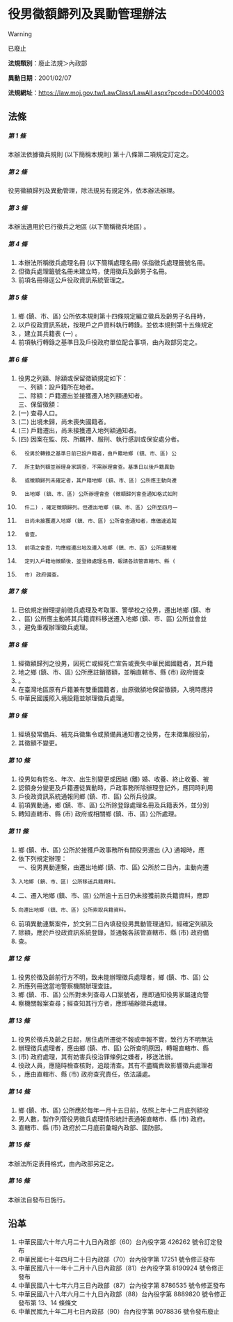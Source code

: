 # 役男徵額歸列及異動管理辦法
> [!WARNING]
> 已廢止

**法規類別**：廢止法規＞內政部

**異動日期**：2001/02/07  

**法規網址**：https://law.moj.gov.tw/LawClass/LawAll.aspx?pcode=D0040003



## 法條
##### 第 1 條
本辦法依據徵兵規則 (以下簡稱本規則) 第十八條第二項規定訂定之。

##### 第 2 條
役男徵額歸列及異動管理，除法規另有規定外，依本辦法辦理。

##### 第 3 條
本辦法適用於已行徵兵之地區 (以下簡稱徵兵地區) 。

##### 第 4 條
1. 本辦法所稱徵兵處理名冊 (以下簡稱處理名冊) 係指徵兵處理籤號名冊。
1. 但徵兵處理籤號名冊未建立時，使用徵兵及齡男子名冊。
1. 前項名冊得逕公戶役政資訊系統管理之。

##### 第 5 條
1. 鄉 (鎮、市、區) 公所依本規則第十四條規定編立徵兵及齡男子名冊時，
1. 以戶役政資訊系統，按現戶之戶資料執行轉錄。並依本規則第十五條規定
1. ，建立其兵籍表 (一) 。
1. 前項執行轉錄之基準日及戶役政府單位配合事項，由內政部另定之。

##### 第 6 條
1. 役男之列額、除額或保留徵額規定如下：  
一、列額：設戶籍所在地者。  
二、除額：戶籍遷出並接獲遷入地列額通知者。  
三、保留徵額：
1.  (一) 查尋人口。
1.  (二) 出境未歸，尚未喪失國籍者。
1.  (三) 戶籍遷出，尚未接獲遷入地列額通知者。
1.  (四) 因案在監、院、所羈押、服刑、執行感訓或保安處分者。
1.       役男於轉錄之基準日前已設戶籍者，由戶籍地鄉 (鎮、市、區) 公
1.       所主動列額並辦理身家調查，不需辦理會查。基準日以後戶籍異動
1.       或徵額歸列未確定者，其戶籍地鄉 (鎮、市、區) 公所應主動向遷
1.       出地鄉 (鎮、市、區) 公所辦理會查 (徵額歸列會查通知格式如附
1.       件二) ，確定徵額歸列。但遷出地鄉 (鎮、市、區) 公所至四月一
1.       日尚未接獲遷入地鄉 (鎮、市、區) 公所會查通知者，應儘速追蹤
1.       會查。
1.       前項之會查，均應經遷出地及遷入地鄉 (鎮、市、區) 公所連繫確
1.       定列入戶籍地徵額後，並登錄處理名冊，報請各該管直轄市、縣 (
1.       市) 政府備查。

##### 第 7 條
1. 已依規定辦理提前徵兵處理及考取軍、警學校之役男，遷出地鄉 (鎮、市
1. 、區) 公所應主動將其兵籍資料移送遷入地鄉 (鎮、市、區) 公所並會並
1. ，避免重複辦理徵兵處理。

##### 第 8 條
1. 經徵額歸列之役男，因死亡或經死亡宣告或喪失中華民國國籍者，其戶籍
1. 地之鄉 (鎮、市、區) 公所應註銷徵額，並稱直轄市、縣 (市) 政府備查
1. 。
1. 在臺灣地區原有戶籍兼有雙重國籍者，由原徵額地保留徵額，入境時應持
1. 中華民國護照入境設籍並辦理徵兵處理。

##### 第 9 條
1. 經填發常備兵、補充兵徵集令或預備員通知書之役男，在未徵集服役前，
1. 其徵額不變更。

##### 第 10 條
1. 役男如有姓名、年次、出生別變更或因結 (離) 婚、收養、終止收養、被
1. 認領身分變更及戶籍遷徒異動時，戶政事務所除辦理登記外，應同時利用
1. 戶役政資訊系統通報同鄉 (鎮、市、區) 公所兵役課。
1. 前項異動通，鄉 (鎮、市、區) 公所除登錄處理名冊及兵籍表外，並分別
1. 轉知直轄市、縣 (市) 政府或相關鄉 (鎮、市、區) 公所處理。

##### 第 11 條
1. 鄉 (鎮、市、區) 公所於接獲戶政事務所有關役男遷出 (入) 通報時，應
1. 依下列規定辦理：  
一、役男異動連繫，由遷出地鄉 (鎮、市、區) 公所於二日內，主動向遷
1.     入地鄉 (鎮、市、區) 公所移送兵籍資料。
1. 二、遷入地鄉 (鎮、市、區) 公所逾十五日仍未接獲前款兵籍資料，應即
1.     向遷出地鄉 (鎮、市、區) 公所索取兵籍資料。
1. 前項異動連繫案件，於文到二日內填發役男異動管理通知，經確定列額及
1. 除額，應於戶役政資訊系統登錄，並通報各該管直轄市、縣 (市) 政府備
1. 查。

##### 第 12 條
1. 役男於徵及齡前行方不明，致未能辦理徵兵處理者，鄉 (鎮、市、區) 公
1. 所應列冊送當地警察機關辦理查註。
1. 鄉 (鎮、市、區) 公所對未列查尋人口案號者，應即通知役男家屬速向警
1. 察機關報案查尋；經查知其行方者，應即補辦徵兵處理。

##### 第 13 條
1. 役男於徵兵及齡之日起，居住處所遷徙不報或申報不實，致行方不明無法
1. 辦理徵兵處理者，應由鄉 (鎮、市、區) 公所查明原因，轉報直轄市、縣
1.  (市) 政府處理，其有妨害兵役治罪條例之嫌者，移送法辦。
1. 役政人員，應隨時檢查核對，追蹤清查。其有不盡職責致影響徵兵處理者
1. ，應由直轄市、縣 (市) 政府查究責任，依法議處。

##### 第 14 條
1. 鄉 (鎮、市、區) 公所應於每年一月十五日前，依照上年十二月底列額役
1. 男人數，製作列管役男徵兵處理情形統計表通報直轄市、縣 (市) 政府。
1. 直轄市、縣 (市) 政府於二月底前彙報內政部、國防部。

##### 第 15 條
本辦法所定表冊格式，由內政部另定之。

##### 第 16 條
本辦法自發布日施行。

## 沿革
1. 中華民國六十年六月二十九日內政部（60）台內役字第 426262 號令訂定發布
1. 中華民國七十年四月二十日內政部（70）台內役字第 17251  號令修正發布
1. 中華民國八十一年十二月十八日內政部（81）台內役字第 8190924  號令修正發布
1. 中華民國八十七年六月三日內政部（87）台內役字第 8786535  號令修正發布
1. 中華民國八十八年六月二十九日內政部（88）台內役字第 8889820  號令修正發布第 13、14 條條文
1. 中華民國九十年二月七日內政部（90）台內役字第 9078836  號令發布廢止

